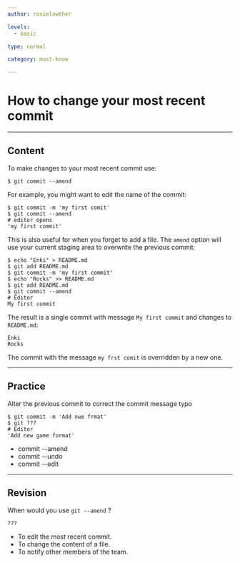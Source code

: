 ```yaml
---
author: rosielowther

levels:
  - basic

type: normal

category: must-know

---
```

# How to change your most recent commit 

---
## Content

To make changes to your most recent commit use:
```
$ git commit --amend
```
For example, you might want to edit the name of the commit:
```
$ git commit -m 'my first comit'
$ git commit --amend
# editor opens
'my first commit'
```
This is also useful for when you forget to add a file. The `amend` option will use your current staging area to overwrite the previous commit:
```
$ echo "Enki" > README.md
$ git add README.md
$ git commit -m 'my first commit'
$ echo "Rocks" >> README.md
$ git add README.md
$ git commit --amend
# Editor
My first commit
```

The result is a single commit with message `My first commit` and changes to `README.md`:
```
Enki
Rocks
```
The commit with the message `my frst comit` is overridden by a new one.

---
## Practice

Alter the previous commit to correct the commit message typo
```
$ git commit -m 'Add nwe frmat'
$ git ???
# Editor
'Add new game format'
```
*  commit --amend
*  commit --undo
*  commit --edit

---
## Revision

When would you use `git --amend` ?
```
??? 
```
* To edit the most recent commit.
* To change the content of a file.
* To notify other members of the team.
 
